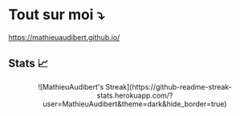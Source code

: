 # Tout sur moi ⤵️

https://mathieuaudibert.github.io/

## Stats 📈
<div align="center">
 ![MathieuAudibert's Streak](https://github-readme-streak-stats.herokuapp.com/?user=MathieuAudibert&theme=dark&hide_border=true)
</div>
